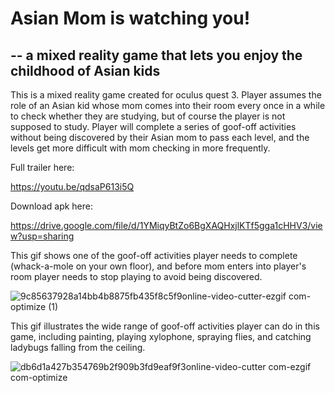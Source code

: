 # Asian Mom is watching you!
## -- a mixed reality game that lets you enjoy the childhood of Asian kids

This is a mixed reality game created for oculus quest 3.
Player assumes the role of an Asian kid whose mom comes into their room every once in a while to check whether they are studying, but of course the player is not supposed to study.
Player will complete a series of goof-off activities without being discovered by their Asian mom to pass each level, and the levels get more difficult with mom checking in more frequently.

Full trailer here:

https://youtu.be/qdsaP613i5Q

Download apk here:

https://drive.google.com/file/d/1YMiqyBtZo6BgXAQHxjlKTf5gga1cHHV3/view?usp=sharing

This gif shows one of the goof-off activities player needs to complete (whack-a-mole on your own floor), and before mom enters into player's room player needs to stop playing to avoid being discovered.

![9c85637928a14bb4b8875fb435f8c5f9online-video-cutter-ezgif com-optimize (1)](https://github.com/user-attachments/assets/ab3be249-1c1f-4471-9a32-bd69766c12e0)

This gif illustrates the wide range of goof-off activities player can do in this game, including painting, playing xylophone, spraying flies, and catching ladybugs falling from the ceiling.

![db6d1a427b354769b2f909b3fd9eaf9f3online-video-cutter com-ezgif com-optimize](https://github.com/user-attachments/assets/e3858cd5-7e93-4eb2-ba28-4b7d32f27aa9)
